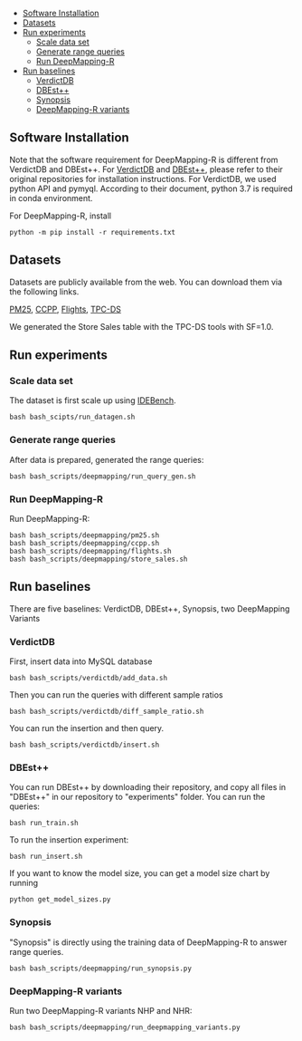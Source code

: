 - [Software Installation](#software-installation)
- [Datasets](#datasets)
- [Run experiments](#run-experiments)
  - [Scale data set](#scale-data-set)
  - [Generate range queries](#generate-range-queries)
  - [Run DeepMapping-R](#run-deepmapping-r)
- [Run baselines](#run-baselines)
  - [VerdictDB](#verdictdb)
  - [DBEst++](#dbest)
  - [Synopsis](#synopsis)
  - [DeepMapping-R variants](#deepmapping-r-variants)
  
  
## Software Installation
Note that the software requirement for DeepMapping-R is different from VerdictDB and DBEst++. For [VerdictDB](https://docs.verdictdb.org/documentation/quickstart/quickstart/) and [DBEst++](https://github.com/qingzma/DBEst_MDN), please refer to their original repositories for installation instructions.
For VerdictDB, we used python API and pymyql. According to their document, python 3.7 is required in conda environment.

For DeepMapping-R, install 
```
python -m pip install -r requirements.txt
```

## Datasets
Datasets are publicly available from the web. You can download them via the following links.

[PM25](https://archive.ics.uci.edu/dataset/381/beijing+pm2+5+data), [CCPP](https://archive.ics.uci.edu/dataset/294/combined+cycle+power+plant), [Flights](https://www.kaggle.com/datasets/usdot/flight-delays), [TPC-DS](https://www.tpc.org/tpcds/)

We generated the Store Sales table with the TPC-DS tools with SF=1.0.

## Run experiments
### Scale data set 
The dataset is first scale up using [IDEBench](https://github.com/IDEBench/IDEBench-public).

```
bash bash_scipts/run_datagen.sh
```

### Generate range queries
After data is prepared, generated the range queries:
```
bash bash_scripts/deepmapping/run_query_gen.sh
```

### Run DeepMapping-R
Run DeepMapping-R:
```
bash bash_scripts/deepmapping/pm25.sh
bash bash_scripts/deepmapping/ccpp.sh
bash bash_scripts/deepmapping/flights.sh
bash bash_scripts/deepmapping/store_sales.sh
```

## Run baselines
There are five baselines: VerdictDB, DBEst++, Synopsis, two DeepMapping Variants

### VerdictDB
First, insert data into MySQL database 
```
bash bash_scripts/verdictdb/add_data.sh
```
Then you can run the queries with different sample ratios
```
bash bash_scripts/verdictdb/diff_sample_ratio.sh
```
You can run the insertion and then query.
```
bash bash_scripts/verdictdb/insert.sh
```

### DBEst++
You can run DBEst++ by downloading their repository, and copy all files in "DBEst++" in our repository to "experiments" folder. You can run the queries:
```
bash run_train.sh
```
To run the insertion experiment:
```
bash run_insert.sh
```
If you want to know the model size, you can get a model size chart by running
```
python get_model_sizes.py
```

### Synopsis
"Synopsis" is directly using the training data of DeepMapping-R to answer range queries.
```
bash bash_scripts/deepmapping/run_synopsis.py
```

### DeepMapping-R variants
Run two DeepMapping-R variants NHP and NHR:
```
bash bash_scripts/deepmapping/run_deepmapping_variants.py
```

